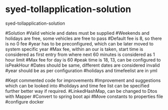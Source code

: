 # syed-tollapplication-solution
syed-tollapplication-solution

#Solution
#Valid vehicle and dates must be supplied
#Weekends and holidays are free, some vehicles are free to pass
#Default fee is 8, so there is no 0 fee
#year has to be preconfigured, which can be later moved to system specific year
#Max fee, within an our is taken, start time is considered as first entry from where next 60 minutes is considered as 1 hour limit
#Max fee for day is 60
#peak time is 18, 13, can be configured to isPeakHour
#Dates should be same, different dates are considered invalid
#year should be as per configuration
#holidays and timefeelist are in yml

#Kept commented code for improvements
#Improvement and suggestions which can be looked into
#holidays and time fee list can be specified further better way if required.
#LinkedHashMap, can be changed to Dtos with Mapper
#Convert to spring boot api
#Move constants to properties file
#configure docker


